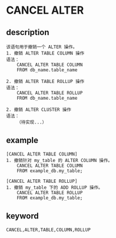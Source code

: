 # CANCEL ALTER
## description
    该语句用于撤销一个 ALTER 操作。
    1. 撤销 ALTER TABLE COLUMN 操作
    语法：
        CANCEL ALTER TABLE COLUMN
        FROM db_name.table_name
    
    2. 撤销 ALTER TABLE ROLLUP 操作
    语法：
        CANCEL ALTER TABLE ROLLUP
        FROM db_name.table_name
        
    2. 撤销 ALTER CLUSTER 操作
    语法：
        （待实现...）

        
## example
    [CANCEL ALTER TABLE COLUMN]
    1. 撤销针对 my_table 的 ALTER COLUMN 操作。
        CANCEL ALTER TABLE COLUMN
        FROM example_db.my_table;
    
    [CANCEL ALTER TABLE ROLLUP]
    1. 撤销 my_table 下的 ADD ROLLUP 操作。
        CANCEL ALTER TABLE ROLLUP
        FROM example_db.my_table;

## keyword
    CANCEL,ALTER,TABLE,COLUMN,ROLLUP
    

